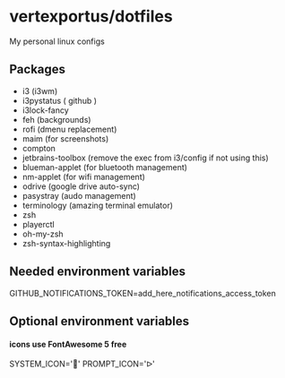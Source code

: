 # vertexportus/dotfiles

My personal linux configs

## Packages

- i3 (i3wm)
- i3pystatus ( github )
- i3lock-fancy
- feh (backgrounds)
- rofi (dmenu replacement)
- maim (for screenshots)
- compton
- jetbrains-toolbox (remove the exec from i3/config if not using this)
- blueman-applet (for bluetooth management)
- nm-applet (for wifi management)
- odrive (google drive auto-sync)
- pasystray (audo management)
- terminology (amazing terminal emulator)
- zsh
- playerctl
- oh-my-zsh
- zsh-syntax-highlighting

## Needed environment variables

GITHUB_NOTIFICATIONS_TOKEN=add_here_notifications_access_token

## Optional environment variables

#### icons use FontAwesome 5 free
SYSTEM_ICON=''
PROMPT_ICON='ᐅ' 
